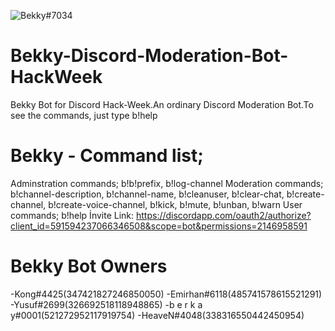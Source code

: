 ![Bekky#7034](https://media.discordapp.net/attachments/520310695682768916/593040924884336640/Bekky.png?width=405&height=405)

# Bekky-Discord-Moderation-Bot-HackWeek
Bekky Bot for Discord Hack-Week.An ordinary Discord Moderation Bot.To see the commands, just type b!help
# Bekky - Command list;
Adminstration commands;
b!b!prefix, b!log-channel
Moderation commands;
b!channel-description, b!channel-name, b!cleanuser, b!clear-chat, b!create-channel, b!create-voice-channel, b!kick, b!mute, b!unban, b!warn
User commands;
b!help
İnvite Link: https://discordapp.com/oauth2/authorize?client_id=591594237066346508&scope=bot&permissions=2146958591
# Bekky Bot Owners
-Kong#4425(347421827246850050)
-Emirhan#6118(485741578615521291)
-Yusuf#2699(326692518118948865)
-b e r k a y#0001(521272952117919754)
-HeaveN#4048(338316550442450954)
